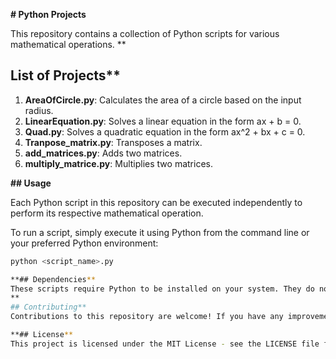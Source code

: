 **# Python Projects**

This repository contains a collection of Python scripts for various mathematical operations.
**
## List of Projects**

1. **AreaOfCircle.py**: Calculates the area of a circle based on the input radius.
2. **LinearEquation.py**: Solves a linear equation in the form ax + b = 0.
3. **Quad.py**: Solves a quadratic equation in the form ax^2 + bx + c = 0.
4. **Tranpose_matrix.py**: Transposes a matrix.
5. **add_matrices.py**: Adds two matrices.
6. **multiply_matrice.py**: Multiplies two matrices.

**## Usage**

Each Python script in this repository can be executed independently to perform its respective mathematical operation. 

To run a script, simply execute it using Python from the command line or your preferred Python environment:

```bash
python <script_name>.py

**## Dependencies**
These scripts require Python to be installed on your system. They do not have any external dependencies.
**
## Contributing**
Contributions to this repository are welcome! If you have any improvements, bug fixes, or additional features to add, feel free to fork this repository, make your changes, and submit a pull request.

**## License**
This project is licensed under the MIT License - see the LICENSE file for details.
